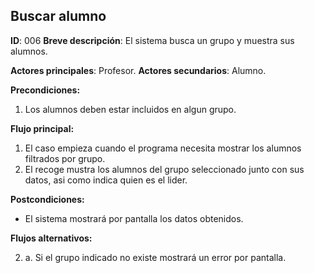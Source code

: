 ## Buscar alumno

**ID**: 006
**Breve descripción**: El sistema busca un grupo y muestra sus alumnos.

**Actores principales**: Profesor.
**Actores secundarios**: Alumno.

**Precondiciones:**

1. Los alumnos deben estar incluidos en algun grupo.


**Flujo principal:**

1. El caso empieza cuando el programa necesita mostrar los alumnos filtrados por grupo.
2. El recoge mustra los alumnos del grupo seleccionado junto con sus datos, asi como indica quien es el lider.

**Postcondiciones:**

* El sistema mostrará por pantalla los datos obtenidos.

**Flujos alternativos:**

2. a. Si el grupo indicado no existe mostrará un error por pantalla.
